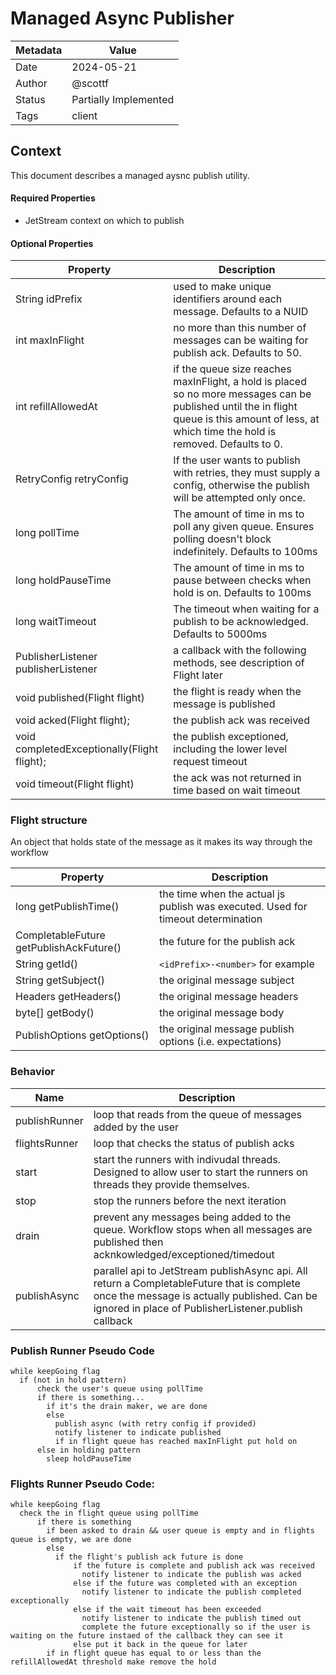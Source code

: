 # Managed Async Publisher

|Metadata| Value                 |
|--------|-----------------------|
|Date    | 2024-05-21            |
|Author  | @scottf               |
|Status  | Partially Implemented |
|Tags    | client                |

## Context

This document describes a managed aysnc publish utility.

#### Required Properties

* JetStream context on which to publish

#### Optional Properties
| Property                                    | Description                                                                                                                                                                                      |
|---------------------------------------------|--------------------------------------------------------------------------------------------------------------------------------------------------------------------------------------------------|
| String idPrefix                             | used to make unique identifiers around each message. Defaults to a NUID                                                                                                                          |
| int maxInFlight                             | no more than this number of messages can be waiting for publish ack. Defaults to 50.                                                                                                             |
| int refillAllowedAt                         | if the queue size reaches maxInFlight, a hold is placed so no more messages can be published until the in flight queue is this amount of less, at which time the hold is removed. Defaults to 0. |
| RetryConfig retryConfig                     | If the user wants to publish with retries, they must supply a config, otherwise the publish will be attempted only once.                                                                         |
| long pollTime                               | The amount of time in ms to poll any given queue. Ensures polling doesn't block indefinitely. Defaults to 100ms                                                                                  |
| long holdPauseTime                          | The amount of time in ms to pause between checks when hold is on. Defaults to 100ms                                                                                                              |
| long waitTimeout                            | The timeout when waiting for a publish to be acknowledged. Defaults to 5000ms                                                                                                                    |
| PublisherListener publisherListener         | a callback with the following methods, see description of Flight later                                                                                                                           |
| void published(Flight flight)               | the flight is ready when the message is published                                                                                                                                                |
| void acked(Flight flight);                  | the publish ack was received                                                                                                                                                                     |
| void completedExceptionally(Flight flight); | the publish exceptioned, including the lower level request timeout                                                                                                                               |
| void timeout(Flight flight)                 | the ack was not returned in time based on wait timeout                                                                                                                                           |


### Flight structure
An object that holds state of the message as it makes its way through the workflow

| Property                                            | Description                                                                     |
|-----------------------------------------------------|---------------------------------------------------------------------------------|
| long getPublishTime()                               | the time when the actual js publish was executed. Used for timeout determination |
| CompletableFuture<PublishAck> getPublishAckFuture() | the future for the publish ack                                                  |
| String getId()                                      | `<idPrefix>-<number>` for example                                               |
| String getSubject()                                 | the original message subject                                                    |
| Headers getHeaders()                                | the original message headers                                                    |
| byte[] getBody()                                    | the original message body                                                       |
| PublishOptions getOptions()                         | the original message publish options (i.e. expectations)                        |


### Behavior

| Name | Description                                                                                                                                                                                               |
|------|-----------------------------------------------------------------------------------------------------------------------------------------------------------------------------------------------------------|
| publishRunner | loop that reads from the queue of messages added by the user                                                                                                                                              |
| flightsRunner | loop that checks the status of publish acks                                                                                                                                                               |
| start         | start the runners with indivudal threads. Designed to allow user to start the runners on threads they provide themselves.                                                                                 |
| stop          | stop the runners before the next iteration                                                                                                                                                                |
| drain         | prevent any messages being added to the queue. Workflow stops when all messages are published then acknkowledged/exceptioned/timedout                                                                     |
| publishAsync  | parallel api to JetStream publishAsync api. All return a CompletableFuture<Flight> that is complete once the message is actually published. Can be ignored in place of PublisherListener.publish callback |


### Publish Runner Pseudo Code
```
while keepGoing flag
  if (not in hold pattern)
      check the user's queue using pollTime
      if there is something...
        if it's the drain maker, we are done
        else
          publish async (with retry config if provided)
          notify listener to indicate published
          if in flight queue has reached maxInFlight put hold on
      else in holding pattern
        sleep holdPauseTime
```

### Flights Runner Pseudo Code:
```
while keepGoing flag
  check the in flight queue using pollTime
      if there is something
        if been asked to drain && user queue is empty and in flights queue is empty, we are done
        else
          if the flight's publish ack future is done
              if the future is complete and publish ack was received
                notify listener to indicate the publish was acked
              else if the future was completed with an exception
                notify listener to indicate the publish completed exceptionally
              else if the wait timeout has been exceeded
                notify listener to indicate the publish timed out
                complete the future exceptionally so if the user is waiting on the future instaed of the callback they can see it
              else put it back in the queue for later
        if in flight queue has equal to or less than the refillAllowedAt threshold make remove the hold
```